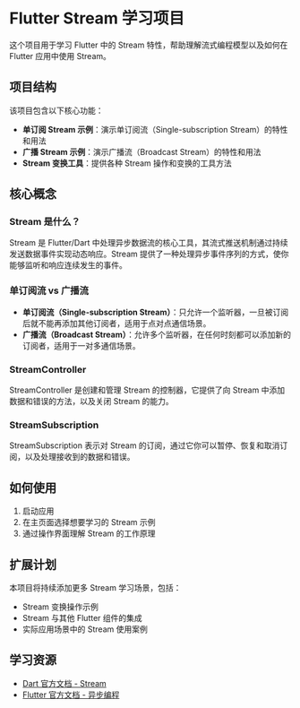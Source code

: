 # Flutter Stream 学习项目

这个项目用于学习 Flutter 中的 Stream 特性，帮助理解流式编程模型以及如何在 Flutter 应用中使用 Stream。

## 项目结构

该项目包含以下核心功能：

- **单订阅 Stream 示例**：演示单订阅流（Single-subscription Stream）的特性和用法
- **广播 Stream 示例**：演示广播流（Broadcast Stream）的特性和用法
- **Stream 变换工具**：提供各种 Stream 操作和变换的工具方法

## 核心概念

### Stream 是什么？

Stream 是 Flutter/Dart 中处理异步数据流的核心工具，其流式推送机制通过持续发送数据事件实现动态响应。Stream 提供了一种处理异步事件序列的方式，使你能够监听和响应连续发生的事件。

### 单订阅流 vs 广播流

- **单订阅流（Single-subscription Stream）**：只允许一个监听器，一旦被订阅后就不能再添加其他订阅者，适用于点对点通信场景。
- **广播流（Broadcast Stream）**：允许多个监听器，在任何时刻都可以添加新的订阅者，适用于一对多通信场景。

### StreamController

StreamController 是创建和管理 Stream 的控制器，它提供了向 Stream 中添加数据和错误的方法，以及关闭 Stream 的能力。

### StreamSubscription

StreamSubscription 表示对 Stream 的订阅，通过它你可以暂停、恢复和取消订阅，以及处理接收到的数据和错误。

## 如何使用

1. 启动应用
2. 在主页面选择想要学习的 Stream 示例
3. 通过操作界面理解 Stream 的工作原理

## 扩展计划

本项目将持续添加更多 Stream 学习场景，包括：

- Stream 变换操作示例
- Stream 与其他 Flutter 组件的集成
- 实际应用场景中的 Stream 使用案例

## 学习资源

- [Dart 官方文档 - Stream](https://dart.dev/tutorials/language/streams)
- [Flutter 官方文档 - 异步编程](https://flutter.dev/docs/development/data-and-backend/networking)
